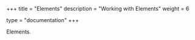 +++
title = "Elements"
description = "Working with Elements"
weight = 6

type = "documentation"
+++

Elements.